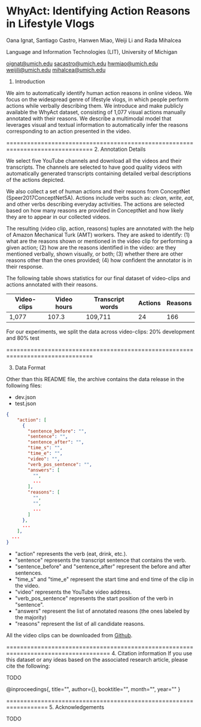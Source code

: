 WhyAct: Identifying Action Reasons in Lifestyle Vlogs
=================================================================================
Oana Ignat, Santiago Castro, Hanwen Miao, Weiji Li and Rada Mihalcea

Language and Information Technologies (LIT), University of Michigan

oignat@umich.edu
sacastro@umich.edu 
hwmiao@umich.edu 
weijili@umich.edu 
mihalcea@umich.edu


1. Introduction

We aim to automatically identify human action reasons in online videos. 
We focus on the widespread genre of lifestyle vlogs, in which people perform actions while verbally describing them. 
We introduce and make publicly available the WhyAct dataset, consisting of 1,077 visual actions manually annotated with 
their reasons. We describe a multimodal model that leverages visual and textual information 
to automatically infer the reasons corresponding to an action presented in the video.

===============================================================================
2. Annotation Details

We select five YouTube channels and download all the videos and their transcripts. The channels are selected to have good quality videos with automatically generated transcripts containing detailed verbal descriptions of the actions depicted.

We also collect a set of human actions and their reasons from ConceptNet (Speer2017ConceptNet5A). Actions include verbs such as: *clean*, *write*, *eat*, and other verbs describing everyday activities. 
The actions are selected based on how many reasons are provided in ConceptNet and how likely they are to appear in our collected videos.

The resulting (video clip, action, reasons) tuples are annotated with the help of Amazon Mechanical Turk (AMT) workers. They are asked to identify: (1) what are the reasons shown or mentioned in the video clip for performing a given action; (2) how are the reasons  identified in the video: are they mentioned verbally, shown visually, or both; (3) whether there are other reasons other than the ones provided; (4) how confident the annotator is in their response.

The following table shows statistics for our final dataset of video-clips and actions annotated with their reasons.


Video-clips | Video hours | Transcript words | Actions | Reasons |
------------ | ------------- | ------------- | ------------- | -------------
1,077 | 107.3 | 109,711 | 24 | 166 |

For our experiments, we split the data across video-clips: 20% development and 80% test

===============================================================================

3. Data Format

Other than this README file, the archive contains the data release in the following files:

+ dev.json
+ test.json

```json
{
    "action": [
      {
        "sentence_before": "",
        "sentence": "",
        "sentence_after": "",
        "time_s": "",
        "time_e": "",
        "video": "",
        "verb_pos_sentence": "",
        "answers": [
          "",
          ...
        ],
        "reasons": [
          "",
          "",
          ...
        ]
      },
      ...
    ],
  ...
}

```
+ "action" represents the verb (eat, drink, etc.).
+ "sentence" represents the transcript sentence that contains the verb.
+ "sentence_before" and "sentence_after" represent the before and after sentences.
+ "time_s" and "time_e" represent the start time and end time of the clip in the video.
+ "video" represents the YouTube video address.
+ "verb_pos_sentence" represents the start position of the verb in "sentence".
+ "answers" represent the list of annotated reasons (the ones labeled by the majority)
+ "reasons" represent the list of all candidate reasons.

All the video clips can be downloaded from [Github](https://github.com/OanaIgnat/miniclips).

====================================================================================
4. Citation information
If you use this dataset or any ideas based on the associated research article, please cite the following:
   
TODO

@inproceedings{,
    title="",
    author={},
    booktitle="",
    month="",
    year=""
}

==================================================================
5. Acknowledgements

TODO